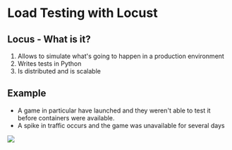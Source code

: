 # Load Testing with Locust

## Locus - What is it?

1. Allows to simulate what's going to happen in a production environment
2. Writes tests in Python
3. Is distributed and is scalable  

## Example

- A game in particular have launched and they weren't able to test it before containers were available.
- A spike in traffic occurs and the game was unavailable for several days

<img src="https://user-images.githubusercontent.com/6856382/220930078-e952bd8b-b3bd-4fb7-903a-3e0dc471b4b1.png">

#